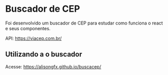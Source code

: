 
# Buscador de CEP

Foi desenvolvido um buscador de CEP para estudar como funciona o react e seus componentes.

API: https://viacep.com.br/


## Utilizando a o buscador
Acesse: https://alisongfx.github.io/buscacep/
